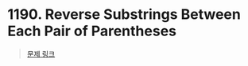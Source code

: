 # 1190. Reverse Substrings Between Each Pair of Parentheses

> [문제 링크](https://leetcode.com/problems/reverse-substrings-between-each-pair-of-parentheses/description/?envType=daily-question&envId=2024-07-11)

